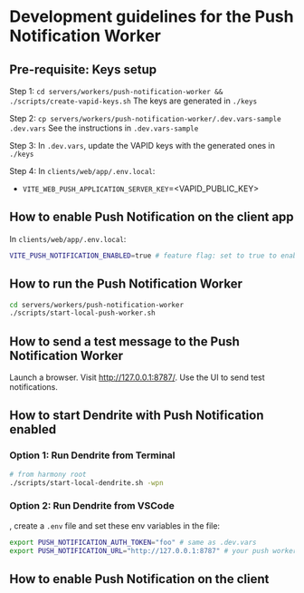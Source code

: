 # Development guidelines for the Push Notification Worker

## Pre-requisite: Keys setup

Step 1: `cd servers/workers/push-notification-worker && ./scripts/create-vapid-keys.sh`
The keys are generated in `./keys`

Step 2: `cp servers/workers/push-notification-worker/.dev.vars-sample .dev.vars`
See the instructions in `.dev.vars-sample`

Step 3: In `.dev.vars`, update the VAPID keys with the generated ones in `./keys`

Step 4: In `clients/web/app/.env.local`:

- `VITE_WEB_PUSH_APPLICATION_SERVER_KEY`=<VAPID_PUBLIC_KEY>

## How to enable Push Notification on the client app

In `clients/web/app/.env.local`:

```bash
VITE_PUSH_NOTIFICATION_ENABLED=true # feature flag: set to true to enable push notifications
```

## How to run the Push Notification Worker

```bash
cd servers/workers/push-notification-worker
./scripts/start-local-push-worker.sh
```

## How to send a test message to the Push Notification Worker

Launch a browser. Visit <http://127.0.0.1:8787/>. Use the UI to send test
notifications.

## How to start Dendrite with Push Notification enabled

### Option 1: Run Dendrite from Terminal

```bash
# from harmony root
./scripts/start-local-dendrite.sh -wpn
```

### Option 2: Run Dendrite from VSCode

, create a `.env` file and set
these env variables in the file:

```bash
export PUSH_NOTIFICATION_AUTH_TOKEN="foo" # same as .dev.vars
export PUSH_NOTIFICATION_URL="http://127.0.0.1:8787" # your push worker URL
```

## How to enable Push Notification on the client
